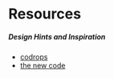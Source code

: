 Resources
=========


##### Design Hints and Inspiration

- [codrops](http://tympanus.net/codrops/) 
- [the new code](http://thenewcode.com/)

